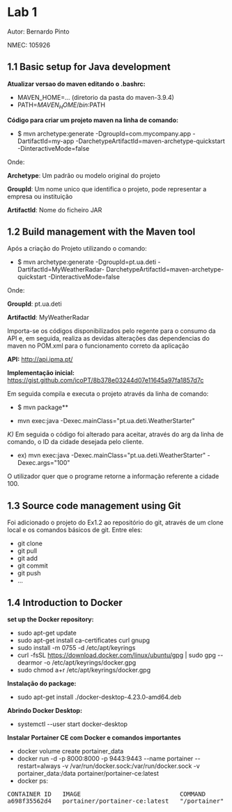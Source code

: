 

# Lab 1

Autor: Bernardo Pinto

NMEC: 105926

##  1.1 Basic setup for Java development

**Atualizar versao do maven editando o .bashrc:**

- MAVEN_HOME=... (diretorio da pasta do maven-3.9.4)
- PATH=$MAVEN_HOME/bin:$PATH

**Código para criar um projeto maven na linha de comando:**

- $ mvn archetype:generate -DgroupId=com.mycompany.app -DartifactId=my-app -DarchetypeArtifactId=maven-archetype-quickstart -DinteractiveMode=false

Onde:

**Archetype**: Um padrão ou modelo original do projeto

**GroupId**: Um nome unico que identifica o projeto, pode representar a empresa ou instituição

**ArtifactId**: Nome do ficheiro JAR



## 1.2 Build management with the Maven tool

Após a criação do Projeto utilizando o comando:

- $ mvn archetype:generate -DgroupId=pt.ua.deti -DartifactId=MyWeatherRadar-
DarchetypeArtifactId=maven-archetype-quickstart -DinteractiveMode=false

Onde: 

**GroupId**: pt.ua.deti

**ArtifactId**: MyWeatherRadar


Importa-se os códigos disponibilizados pelo regente para o consumo da API  e, em seguida, realiza as devidas alterações das dependencias do maven no POM.xml para o funcionamento correto da aplicação

**API:** http://api.ipma.pt/

**Implementação inicial:** https://gist.github.com/icoPT/8b378e03244d07e11645a97fa1857d7c

Em seguida compila e executa o projeto através da linha de comando:

- $ mvn package**

- mvn exec:java -Dexec.mainClass="pt.ua.deti.WeatherStarter"

*K)* Em seguida o código foi alterado para aceitar, através do arg da linha de comando, o ID da cidade desejada pelo cliente.

- ex) mvn exec:java -Dexec.mainClass="pt.ua.deti.WeatherStarter" -Dexec.args="100"

O utilizador quer que o programe retorne a informação referente a cidade 100.



## 1.3  Source code management using Git

Foi adicionado o projeto do Ex1.2 ao repositório do git, através de um clone local e os comandos básicos de git. Entre eles:

- git clone
- git pull
- git add
- git commit
- git push
- ...


## 1.4 Introduction to Docker

**set up the Docker repository:**

- sudo apt-get update
- sudo apt-get install ca-certificates curl gnupg
- sudo install -m 0755 -d /etc/apt/keyrings
- curl -fsSL https://download.docker.com/linux/ubuntu/gpg | sudo gpg --dearmor -o /etc/apt/keyrings/docker.gpg
- sudo chmod a+r /etc/apt/keyrings/docker.gpg

**Instalação do package:**

- sudo apt-get install ./docker-desktop-4.23.0-amd64.deb

**Abrindo Docker Desktop:**

- systemctl --user start docker-desktop

**Instalar Portainer CE com Docker e comandos importantes**

- docker volume create portainer_data
- docker run -d -p 8000:8000 -p 9443:9443 --name portainer --restart=always -v /var/run/docker.sock:/var/run/docker.sock -v portainer_data:/data portainer/portainer-ce:latest
- docker ps:

<pre>
CONTAINER ID   IMAGE                           COMMAND        CREATED          STATUS          PORTS                                                      NAMES
a698f35562d4   portainer/portainer-ce:latest   "/portainer"   19 minutes ago   Up 19 minutes   0.0.0.0:8000->8000/tcp, 0.0.0.0:9443->9443/tcp, 9000/tcp   portainer
</pre>





